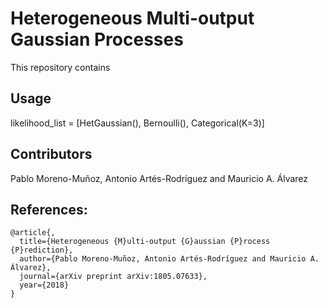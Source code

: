 # Heterogeneous Multi-output Gaussian Processes

This repository contains

## Usage

likelihood_list = [HetGaussian(), Bernoulli(), Categorical(K=3)]

## Contributors

Pablo Moreno-Muñoz, Antonio Artés-Rodríguez and Mauricio A. Álvarez

## References:

```
@article{,
  title={Heterogeneous {M}ulti-output {G}aussian {P}rocess {P}rediction},
  author={Pablo Moreno-Muñoz, Antonio Artés-Rodríguez and Mauricio A. Álvarez},
  journal={arXiv preprint arXiv:1805.07633},
  year={2018}
}
```

